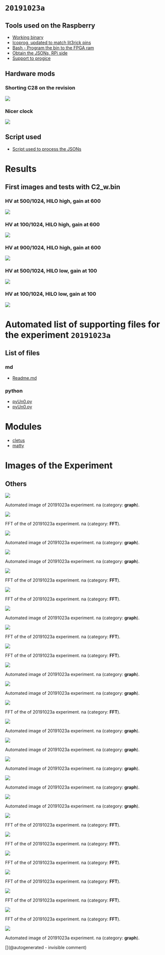 # `20191023a`



## Tools used on the Raspberry 

* [Working binary](/matty/20191023a/tools/C2_w.bin)
* [Icoprog, updated to match lit3rick pins](/matty/20191023a/tools/icoprog)
* [Bash - Program the bin to the FPGA ram](/matty/20191023a/tools/progice40.sh)
* [Obtain the JSONs, RPi side](/matty/20191023a/tools/pyUn0.py)
* [Support to progice](/matty/20191023a/tools/reset.sh)

## Hardware mods

### Shorting C28 on the revision

![](/matty/20191023a/Short_C28.jpeg)

### Nicer clock

![](/matty/20191023a/DCLK_OK.jpeg)

## Script used

* [Script used to process the JSONs](/matty/20191023a/pyUn0.py)

# Results

## First images and tests with C2_w.bin

### HV at 500/1024, HILO high, gain at 600


![](/matty/20191023a/images/20191023a-8.jpg)

### HV at 100/1024, HILO high, gain at 600


![](/matty/20191023a/images/20191023a-9.jpg)

### HV at 900/1024, HILO high, gain at 600


![](/matty/20191023a/images/20191023a-10.jpg)

### HV at 500/1024, HILO low, gain at 100

![](/matty/20191023a/images/20191023a-11.jpg)

### HV at 100/1024, HILO low, gain at 100

![](/matty/20191023a/images/20191023a-12.jpg)


# Automated list of supporting files for the __experiment `20191023a`__

## List of files

### md

* [Readme.md](/matty/20191023a/Readme.md)


### python

* [pyUn0.py](/matty/20191023a/pyUn0.py)
* [pyUn0.py](/matty/20191023a/tools/pyUn0.py)





# Modules

* [cletus](/retired/cletus/)
* [matty](/matty/)




# Images of the Experiment

## Others

![](/matty/20191023a/images/20191023a-3.jpg)

Automated image of 20191023a experiment. na (category: __graph__).

![](/matty/20191023a/images/20191023a-6-fft.jpg)

FFT of the of 20191023a experiment. na (category: __FFT__).

![](/matty/20191023a/images/20191023a-5.jpg)

Automated image of 20191023a experiment. na (category: __graph__).

![](/matty/20191023a/images/20191023a-6.jpg)

Automated image of 20191023a experiment. na (category: __graph__).

![](/matty/20191023a/images/20191023a-10-fft.jpg)

FFT of the of 20191023a experiment. na (category: __FFT__).

![](/matty/20191023a/images/20191023a-4-fft.jpg)

FFT of the of 20191023a experiment. na (category: __FFT__).

![](/matty/20191023a/images/20191023a-9.jpg)

Automated image of 20191023a experiment. na (category: __graph__).

![](/matty/20191023a/images/20191023a-9-fft.jpg)

FFT of the of 20191023a experiment. na (category: __FFT__).

![](/matty/20191023a/images/20191023a-3-fft.jpg)

FFT of the of 20191023a experiment. na (category: __FFT__).

![](/matty/20191023a/images/20191023a-4.jpg)

Automated image of 20191023a experiment. na (category: __graph__).

![](/matty/20191023a/images/20191023a-10.jpg)

Automated image of 20191023a experiment. na (category: __graph__).

![](/matty/20191023a/images/20191023a-5-fft.jpg)

FFT of the of 20191023a experiment. na (category: __FFT__).

![](/matty/20191023a/images/20191023a-12.jpg)

Automated image of 20191023a experiment. na (category: __graph__).

![](/matty/20191023a/images/20191023a-2.jpg)

Automated image of 20191023a experiment. na (category: __graph__).

![](/matty/20191023a/images/20191023a-11.jpg)

Automated image of 20191023a experiment. na (category: __graph__).

![](/matty/20191023a/images/20191023a-1.jpg)

Automated image of 20191023a experiment. na (category: __graph__).

![](/matty/20191023a/images/20191023a-7.jpg)

Automated image of 20191023a experiment. na (category: __graph__).

![](/matty/20191023a/images/20191023a-2-fft.jpg)

FFT of the of 20191023a experiment. na (category: __FFT__).

![](/matty/20191023a/images/20191023a-8-fft.jpg)

FFT of the of 20191023a experiment. na (category: __FFT__).

![](/matty/20191023a/images/20191023a-1-fft.jpg)

FFT of the of 20191023a experiment. na (category: __FFT__).

![](/matty/20191023a/images/20191023a-12-fft.jpg)

FFT of the of 20191023a experiment. na (category: __FFT__).

![](/matty/20191023a/images/20191023a-7-fft.jpg)

FFT of the of 20191023a experiment. na (category: __FFT__).

![](/matty/20191023a/images/20191023a-11-fft.jpg)

FFT of the of 20191023a experiment. na (category: __FFT__).

![](/matty/20191023a/images/20191023a-8.jpg)

Automated image of 20191023a experiment. na (category: __graph__).










[](@autogenerated - invisible comment)